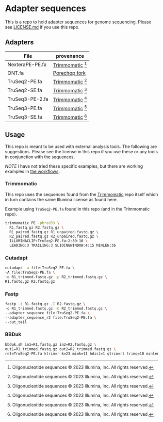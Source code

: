 # Adapter sequences

This is a repo to hold adapter sequences for genome sequencing.
Please see [LICENSE.md](/LICENSE.md) if you use this repo.

## Adapters

| File | provenance |
| ---- | ---------- |
| NexteraPE-PE.fa | [Trimmomatic](https://github.com/usadellab/Trimmomatic) [^1] |
| ONT.fa | [Porechop fork](https://github.com/BioWilko/Porechop) |
| TruSeq2-PE.fa | [Trimmomatic](https://github.com/usadellab/Trimmomatic) [^1] |
| TruSeq2-SE.fa | [Trimmomatic](https://github.com/usadellab/Trimmomatic) [^1] |
| TruSeq3-PE-2.fa | [Trimmomatic](https://github.com/usadellab/Trimmomatic) [^1] |
| TruSeq3-PE.fa | [Trimmomatic](https://github.com/usadellab/Trimmomatic) [^1] |
| TruSeq3-SE.fa | [Trimmomatic](https://github.com/usadellab/Trimmomatic) [^1] |

[^1]: Oligonucleotide sequences © 2023 Illumina, Inc. All rights reserved.

## Usage

This repo is meant to be used with external analysis tools.
The following are suggestions.
Please see the license in this repo if you use these or any tools in conjunction with the sequences.

_NOTE_ I have not tried these specific examples, but there are working examples in [the workflows](/.github/workflows).

### Trimmomatic

This repo uses the sequences found from the [Trimmomatic](https://github.com/usadellab/Trimmomatic) repo itself which in turn contains the same Illumina license as found here.

Example using `TruSeq2-PE.fa` found in this repo (and in the Trimmomatic repo).

```bash
trimmomatic PE -phred33 \
  R1.fastq.gz R2.fastq.gz \
  R1_paired.fastq.gz R1_unpaired.fastq.gz \
  R2_paired.fastq.gz R2_unpaired.fastq.gz \
  ILLUMINACLIP:TruSeq2-PE.fa:2:30:10 \
  LEADING:3 TRAILING:3 SLIDINGWINDOW:4:15 MINLEN:36
```

### Cutadapt

```bash
cutadapt -a file:TruSeq2-PE.fa \
-A file:TruSeq2-PE.fa \
-o R1_trimmed.fastq.gz -p R2_trimmed.fastq.gz \
R1.fastq.gz R2.fastq.gz
```

### Fastp

```bash
fastp -i R1.fastq.gz -I R2.fastq.gz \
-o R1_trimmed.fastq.gz -O R2_trimmed.fastq.gz \
--adapter_sequence file:TruSeq2-PE.fa \
--adapter_sequence_r2 file:TruSeq2-PE.fa \
--cut_tail
```

### BBDuk

```bash
bbduk.sh in1=R1.fastq.gz in2=R2.fastq.gz \
out1=R1_trimmed.fastq.gz out2=R2_trimmed.fastq.gz \
ref=TruSeq2-PE.fa ktrim=r k=23 mink=11 hdist=1 qtrim=rl trimq=10 minlength=36
```
